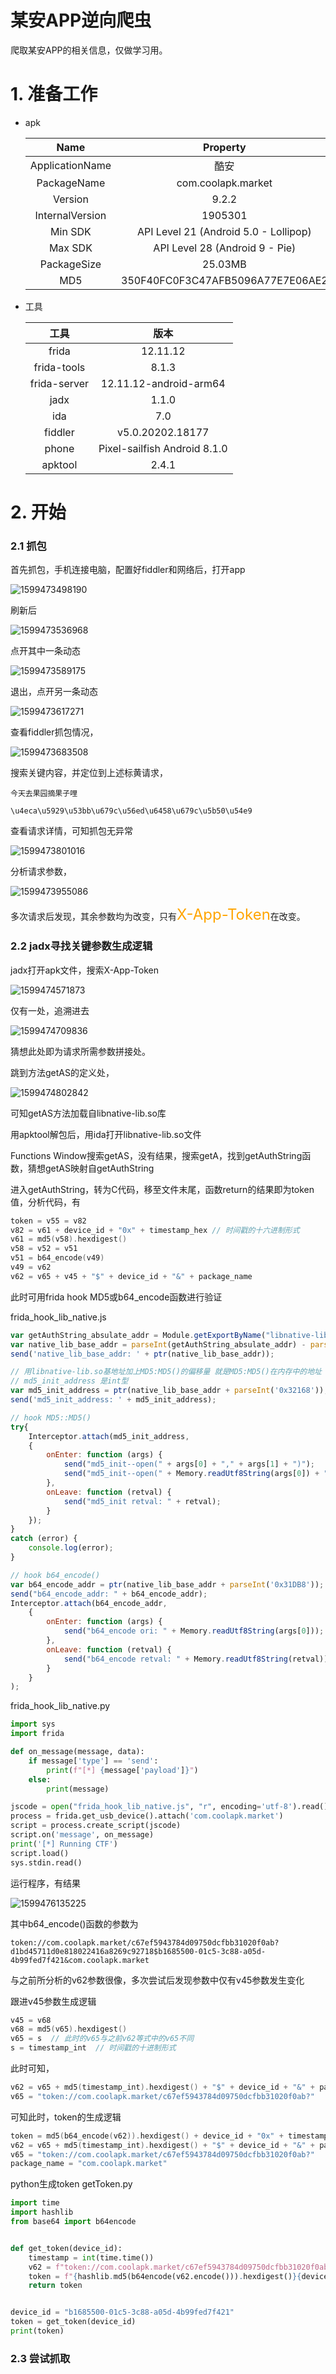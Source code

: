 # 某安APP逆向爬虫

 爬取某安APP的相关信息，仅做学习用。 

# 1. 准备工作

* apk

  |      Name       |               Property                |
  | :-------------: | :-----------------------------------: |
  | ApplicationName |                 酷安                  |
  |   PackageName   |          com.coolapk.market           |
  |     Version     |                 9.2.2                 |
  | InternalVersion |                1905301                |
  |     Min SDK     | API Level 21 (Android 5.0 - Lollipop) |
  |     Max SDK     |    API Level 28 (Android 9 - Pie)     |
  |   PackageSize   |                25.03MB                |
  |       MD5       |   350F40FC0F3C47AFB5096A77E7E06AE2    |

* 工具

  |     工具     |             版本             |
  | :----------: | :--------------------------: |
  |    frida     |           12.11.12           |
  | frida-tools  |            8.1.3             |
  | frida-server |    12.11.12-android-arm64    |
  |     jadx     |            1.1.0             |
  |     ida      |             7.0              |
  |   fiddler    |       v5.0.20202.18177       |
  |    phone     | Pixel-sailfish Android 8.1.0 |
  |   apktool    |            2.4.1             |

# 2. 开始

### 2.1 抓包

首先抓包，手机连接电脑，配置好fiddler和网络后，打开app

![1599473498190](images/1599473498190.png)

刷新后

![1599473536968](images/1599473536968.png)

点开其中一条动态

![1599473589175](images/1599473589175.png)

退出，点开另一条动态

![1599473617271](images/1599473617271.png)

查看fiddler抓包情况，

![1599473683508](images/1599473683508.png)

搜索关键内容，并定位到上述标黄请求，

```
今天去果园摘果子哩

\u4eca\u5929\u53bb\u679c\u56ed\u6458\u679c\u5b50\u54e9
```

查看请求详情，可知抓包无异常

![1599473801016](images/1599473801016.png)

分析请求参数，

![1599473955086](images/1599473955086.png)



多次请求后发现，其余参数均为改变，只有<font size="5" color="orange">X-App-Token</font>在改变。



### 2.2 jadx寻找关键参数生成逻辑

jadx打开apk文件，搜索X-App-Token

![1599474571873](images/1599474571873.png)

仅有一处，追溯进去

![1599474709836](images/1599474709836.png)



猜想此处即为请求所需参数拼接处。

跳到方法getAS的定义处，

![1599474802842](images/1599474802842.png)

可知getAS方法加载自libnative-lib.so库

用apktool解包后，用ida打开libnative-lib.so文件

Functions Window搜索getAS，没有结果，搜索getA，找到getAuthString函数，猜想getAS映射自getAuthString

进入getAuthString，转为C代码，移至文件末尾，函数return的结果即为token值，分析代码，有

```c
token = v55 = v82
v82 = v61 + device_id + "0x" + timestamp_hex // 时间戳的十六进制形式
v61 = md5(v58).hexdigest()
v58 = v52 = v51
v51 = b64_encode(v49)
v49 = v62
v62 = v65 + v45 + "$" + device_id + "&" + package_name
```

此时可用frida hook MD5或b64_encode函数进行验证

frida_hook_lib_native.js

```javascript
var getAuthString_absulate_addr = Module.getExportByName("libnative-lib.so", "getAuthString");
var native_lib_base_addr = parseInt(getAuthString_absulate_addr) - parseInt('0x66500');
send('native_lib_base_addr: ' + ptr(native_lib_base_addr));

// 用libnative-lib.so基地址加上MD5:MD5()的偏移量 就是MD5:MD5()在内存中的地址
// md5_init_address 是int型
var md5_init_address = ptr(native_lib_base_addr + parseInt('0x32168'));
send('md5_init_address: ' + md5_init_address);

// hook MD5::MD5()
try{
    Interceptor.attach(md5_init_address,
    {
        onEnter: function (args) {
            send("md5_init--open(" + args[0] + "," + args[1] + ")");
            send("md5_init--open(" + Memory.readUtf8String(args[0]) + "," + args[1] + ")");
        },
        onLeave: function (retval) {
            send("md5_init retval: " + retval);
        }
    });
}
catch (error) {
    console.log(error);
}

// hook b64_encode()
var b64_encode_addr = ptr(native_lib_base_addr + parseInt('0x31DB8'));
send("b64_encode_addr: " + b64_encode_addr);
Interceptor.attach(b64_encode_addr,
    {
        onEnter: function (args) {
            send("b64_encode ori: " + Memory.readUtf8String(args[0]));
        },
        onLeave: function (retval) {
            send("b64_encode retval: " + Memory.readUtf8String(retval));
        }
    }
);
```

frida_hook_lib_native.py

```python
import sys
import frida

def on_message(message, data):
    if message['type'] == 'send':
        print(f"[*] {message['payload']}")
    else:
        print(message)

jscode = open("frida_hook_lib_native.js", "r", encoding='utf-8').read()
process = frida.get_usb_device().attach('com.coolapk.market')
script = process.create_script(jscode)
script.on('message', on_message)
print('[*] Running CTF')
script.load()
sys.stdin.read()
```

运行程序，有结果

![1599476135225](images/1599476135225.png)

其中b64_encode()函数的参数为

```
token://com.coolapk.market/c67ef5943784d09750dcfbb31020f0ab?d1bd45711d0e818022416a8269c92718$b1685500-01c5-3c88-a05d-4b99fed7f421&com.coolapk.market
```

与之前所分析的v62参数很像，多次尝试后发现参数中仅有v45参数发生变化

跟进v45参数生成逻辑

```c
v45 = v68
v68 = md5(v65).hexdigest()
v65 = s  // 此时的v65与之前v62等式中的v65不同
s = timestamp_int  // 时间戳的十进制形式
```

此时可知，

```c
v62 = v65 + md5(timestamp_int).hexdigest() + "$" + device_id + "&" + package_name
v65 = "token://com.coolapk.market/c67ef5943784d09750dcfbb31020f0ab?"
```

可知此时，token的生成逻辑

```c
token = md5(b64_encode(v62)).hexdigest() + device_id + "0x" + timestamp_hex
v62 = v65 + md5(timestamp_int).hexdigest() + "$" + device_id + "&" + package_name
v65 = "token://com.coolapk.market/c67ef5943784d09750dcfbb31020f0ab?"
package_name = "com.coolapk.market"
```

python生成token
getToken.py

```python
import time
import hashlib
from base64 import b64encode


def get_token(device_id):
    timestamp = int(time.time())
    v62 = f"token://com.coolapk.market/c67ef5943784d09750dcfbb31020f0ab?{hashlib.md5(str(timestamp).encode()).hexdigest()}${device_id}&com.coolapk.market"
    token = f"{hashlib.md5(b64encode(v62.encode())).hexdigest()}{device_id}0x{hex(timestamp)}"
    return token


device_id = "b1685500-01c5-3c88-a05d-4b99fed7f421"
token = get_token(device_id)
print(token)
```

### 2.3 尝试抓取

